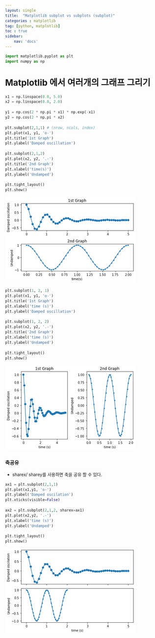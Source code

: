 ```yaml
---
layout: single
title:  "Matplotlib subplot vs subplots (subplot)"
categories : matplotlib
tag: [python, matplotlib]
toc : true
sidebar:
    nav: 'docs'
---
```



```python
import matplotlib.pyplot as plt
import numpy as np

```

# Matplotlib 에서 여러개의 그래프 그리기


```python
x1 = np.linspace(0.0, 5.0)
x2 = np.linspace(0.0, 2.0)

y1 = np.cos(2 * np.pi * x1) * np.exp(-x1)
y2 = np.cos(2 * np.pi * x2)

plt.subplot(2,1,1) # (nrow, ncols, index) 
plt.plot(x1, y1, 'o-')
plt.title('1st Graph')
plt.ylabel('Damped oscillation')

plt.subplot(2,1,2)
plt.plot(x2, y2, '.-')
plt.title('2nd Graph')
plt.xlabel('time(s)')
plt.ylabel('Undamped')

plt.tight_layout()
plt.show()
```


![Foo](/images/Matplotlib_13_files/Matplotlib_13_2_0.png)



```python
plt.subplot(1, 2, 1)               
plt.plot(x1, y1, 'o-')
plt.title('1st Graph')
plt.xlabel('time (s)')
plt.ylabel('Damped oscillation')

plt.subplot(1, 2, 2)               
plt.plot(x2, y2, '.-')
plt.title('2nd Graph')
plt.xlabel('time (s)')
plt.ylabel('Undamped')

plt.tight_layout()
plt.show()
```


![Foo](/images/Matplotlib_13_files/Matplotlib_13_3_0.png)


### 축공유
- sharex/ sharey를 사용하면 축을 공유 할 수 있다.


```python
ax1 = plt.subplot(2,1,1)
plt.plot(x1,y1, 'o-')
plt.ylabel('Damped oscilation')
plt.xticks(visible=False)

ax2 = plt.subplot(2,1,2, sharex=ax1)
plt.plot(x2,y2, '.-')
plt.xlabel('time (s)')
plt.ylabel('Undamped')

plt.tight_layout()
plt.show()
```


![Foo](/images/Matplotlib_13_files/Matplotlib_13_5_0.png)



